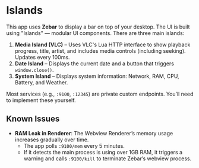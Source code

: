 # Islands

This app uses **Zebar** to display a bar on top of your desktop. The UI is built using "Islands" — modular UI components. There are three main islands:

1. **Media Island (VLC)** – Uses VLC's Lua HTTP interface to show playback progress, title, artist, and includes media controls (including seeking). Updates every 100ms.
2. **Date Island** – Displays the current date and a button that triggers `window.close()`.
3. **System Island** – Displays system information: Network, RAM, CPU, Battery, and Weather.

Most services (e.g., `:9100`, `:12345`) are private custom endpoints. You’ll need to implement these yourself.

## Known Issues

- **RAM Leak in Renderer**: The Webview Renderer’s memory usage increases gradually over time.  
  - The app polls `:9100/mem` every 5 minutes.  
  - If it detects the main process is using over 1GB RAM, it triggers a warning and calls `:9100/kill` to terminate Zebar’s webview process.